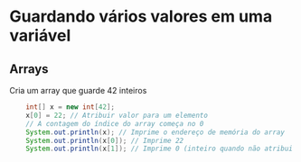 # Guardando vários valores em uma variável

## Arrays
Cria um array que guarde 42 inteiros
```java
    int[] x = new int[42];
    x[0] = 22; // Atribuir valor para um elemento
    // A contagem do índice do array começa no 0
    System.out.println(x); // Imprime o endereço de memória do array
    System.out.println(x[0]); // Imprime 22
    System.out.println(x[1]); // Imprime 0 (inteiro quando não atribui valor)
```
